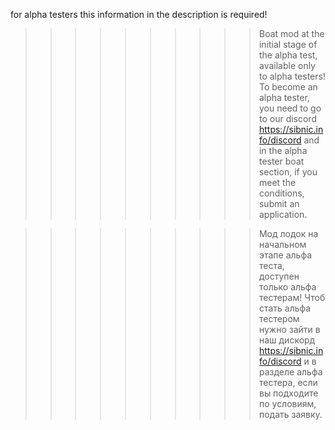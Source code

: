 
for alpha testers this information in the description is required!

>>>>>>>>>>Boat mod at the initial stage of the alpha test, available only to alpha testers!
>>>>>>>>>>To become an alpha tester, you need to go to our discord https://sibnic.info/discord and in the alpha tester boat section, if you meet the conditions, submit an application.


>>>>>>>>>>Мод лодок на начальном этапе альфа теста, доступен только альфа тестерам!
>>>>>>>>>>Чтоб стать альфа тестером нужно зайти в наш дискорд https://sibnic.info/discord и в разделе альфа тестера, если вы подходите по условиям, подать заявку.
